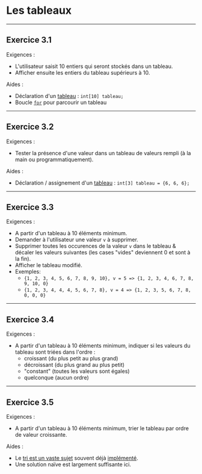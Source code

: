 # Les tableaux

---
## Exercice 3.1
Exigences :
* L'utilisateur saisit 10 entiers qui seront stockés dans un tableau.
* Afficher ensuite les entiers du tableau supérieurs à 10.


Aides :
* Déclaration d'un [tableau](https://en.cppreference.com/w/cpp/language/array) : `int[10] tableau;`
* Boucle [`for`](https://fr.cppreference.com/w/cpp/language/for) pour parcourir un tableau

---
## Exercice 3.2
Exigences :
* Tester la présence d'une valeur dans un tableau de valeurs rempli (à la main ou programmatiquement).

Aides :
* Déclaration / assignement d'un [tableau](https://en.cppreference.com/w/cpp/language/array) : `int[3] tableau = {6, 6, 6};`

---
## Exercice 3.3
Exigences :
* A partir d'un tableau à 10 éléments minimum.
* Demander à l'utilisateur une valeur `v` à supprimer.
* Supprimer toutes les occurences de la valeur `v` dans le tableau & décaler les valeurs suivantes (les cases "vides" deviennent 0 et sont à la fin).
* Afficher le tableau modifié.
* Exemples:
  * `{1, 2, 3, 4, 5, 6, 7, 8, 9, 10}, v = 5 => {1, 2, 3, 4, 6, 7, 8, 9, 10, 0}`
  * `{1, 2, 3, 4, 4, 4, 5, 6, 7, 8}, v = 4 => {1, 2, 3, 5, 6, 7, 8, 0, 0, 0}`

---
## Exercice 3.4
Exigences :
* A partir d'un tableau à 10 éléments minimum, indiquer si les valeurs du tableau sont triées dans l'ordre :
  * croissant (du plus petit au plus grand)
  * décroissant (du plus grand au plus petit)
  * "constant" (toutes les valeurs sont égales)
  * quelconque (aucun ordre)

---
## Exercice 3.5
Exigences :
* A partir d'un tableau à 10 éléments minimum, trier le tableau par ordre de valeur croissante.

Aides :
* Le [tri est un vaste sujet](https://fr.wikipedia.org/wiki/Algorithme_de_tri) souvent déjà [implémenté](https://fr.cppreference.com/w/cpp/algorithm/sort).
* Une solution naïve est largement suffisante ici.
